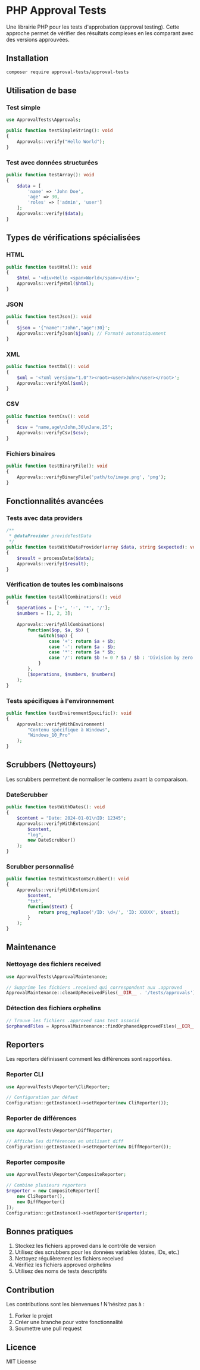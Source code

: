 # PHP Approval Tests

Une librairie PHP pour les tests d'approbation (approval testing). Cette approche permet de vérifier des résultats complexes en les comparant avec des versions approuvées.

## Installation

```bash
composer require approval-tests/approval-tests
```

## Utilisation de base

### Test simple
```php
use ApprovalTests\Approvals;

public function testSimpleString(): void 
{
    Approvals::verify("Hello World");
}
```

### Test avec données structurées
```php
public function testArray(): void 
{
    $data = [
        'name' => 'John Doe',
        'age' => 30,
        'roles' => ['admin', 'user']
    ];
    Approvals::verify($data);
}
```

## Types de vérifications spécialisées

### HTML
```php
public function testHtml(): void 
{
    $html = '<div>Hello <span>World</span></div>';
    Approvals::verifyHtml($html);
}
```

### JSON
```php
public function testJson(): void 
{
    $json = '{"name":"John","age":30}';
    Approvals::verifyJson($json); // Formaté automatiquement
}
```

### XML
```php
public function testXml(): void 
{
    $xml = '<?xml version="1.0"?><root><user>John</user></root>';
    Approvals::verifyXml($xml);
}
```

### CSV
```php
public function testCsv(): void 
{
    $csv = "name,age\nJohn,30\nJane,25";
    Approvals::verifyCsv($csv);
}
```

### Fichiers binaires
```php
public function testBinaryFile(): void 
{
    Approvals::verifyBinaryFile('path/to/image.png', 'png');
}
```

## Fonctionnalités avancées

### Tests avec data providers
```php
/**
 * @dataProvider provideTestData
 */
public function testWithDataProvider(array $data, string $expected): void 
{
    $result = processData($data);
    Approvals::verify($result);
}
```

### Vérification de toutes les combinaisons
```php
public function testAllCombinations(): void 
{
    $operations = ['+', '-', '*', '/'];
    $numbers = [1, 2, 3];
    
    Approvals::verifyAllCombinations(
        function($op, $a, $b) {
            switch($op) {
                case '+': return $a + $b;
                case '-': return $a - $b;
                case '*': return $a * $b;
                case '/': return $b != 0 ? $a / $b : 'Division by zero';
            }
        },
        [$operations, $numbers, $numbers]
    );
}
```

### Tests spécifiques à l'environnement
```php
public function testEnvironmentSpecific(): void 
{
    Approvals::verifyWithEnvironment(
        "Contenu spécifique à Windows",
        "Windows_10_Pro"
    );
}
```

## Scrubbers (Nettoyeurs)

Les scrubbers permettent de normaliser le contenu avant la comparaison.

### DateScrubber
```php
public function testWithDates(): void 
{
    $content = "Date: 2024-01-01\nID: 12345";
    Approvals::verifyWithExtension(
        $content,
        "log",
        new DateScrubber()
    );
}
```

### Scrubber personnalisé
```php
public function testWithCustomScrubber(): void 
{
    Approvals::verifyWithExtension(
        $content,
        "txt",
        function($text) {
            return preg_replace('/ID: \d+/', 'ID: XXXXX', $text);
        }
    );
}
```

## Maintenance

### Nettoyage des fichiers received
```php
use ApprovalTests\ApprovalMaintenance;

// Supprime les fichiers .received qui correspondent aux .approved
ApprovalMaintenance::cleanUpReceivedFiles(__DIR__ . '/tests/approvals');
```

### Détection des fichiers orphelins
```php
// Trouve les fichiers .approved sans test associé
$orphanedFiles = ApprovalMaintenance::findOrphanedApprovedFiles(__DIR__ . '/tests');
```

## Reporters

Les reporters définissent comment les différences sont rapportées.

### Reporter CLI
```php
use ApprovalTests\Reporter\CliReporter;

// Configuration par défaut
Configuration::getInstance()->setReporter(new CliReporter());
```

### Reporter de différences
```php
use ApprovalTests\Reporter\DiffReporter;

// Affiche les différences en utilisant diff
Configuration::getInstance()->setReporter(new DiffReporter());
```

### Reporter composite
```php
use ApprovalTests\Reporter\CompositeReporter;

// Combine plusieurs reporters
$reporter = new CompositeReporter([
    new CliReporter(),
    new DiffReporter()
]);
Configuration::getInstance()->setReporter($reporter);
```

## Bonnes pratiques

1. Stockez les fichiers approved dans le contrôle de version
2. Utilisez des scrubbers pour les données variables (dates, IDs, etc.)
3. Nettoyez régulièrement les fichiers received
4. Vérifiez les fichiers approved orphelins
5. Utilisez des noms de tests descriptifs

## Contribution

Les contributions sont les bienvenues ! N'hésitez pas à :
1. Forker le projet
2. Créer une branche pour votre fonctionnalité
3. Soumettre une pull request

## Licence

MIT License 